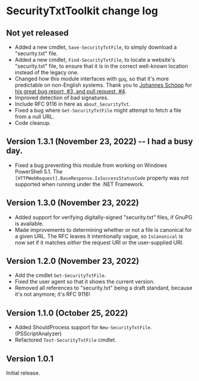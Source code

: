 # SecurityTxtToolkit change log

## Not yet released
-   Added a new cmdlet, `Save-SecurityTxtFile`, to simply download a "security.txt" file.
-   Added a new cmdlet, `Find-SecurityTxtFile`, to locate a website's "security.txt" file, to ensure that it is in the correct well-known location instead of the legacy one.
-   Changed how this module interfaces with `gpg`, so that it's more predictable on non-English systems.  Thank you to [Johannes Schöpp](https://github.com/jschpp) for [his great bug report, #3, and pull request, #4](https://github.com/rhymeswithmogul/SecurityTxtToolkit/pull/4).
-   Improved detection of bad signatures.
-   Include RFC 9116 in here as `about_SecurityTxt`.
-   Fixed a bug where `Get-SecurityTxtFile` might attempt to fetch a file from a null URL.
-   Code cleanup.

## Version 1.3.1 (November 23, 2022) -- I had a busy day.
-   Fixed a bug preventing this module from working on Windows PowerShell 5.1.  The `[HTTPWebRequest].BaseResponse.IsSuccessStatusCode` property was not supported when running under the .NET Framework.

## Version 1.3.0 (November 23, 2022)
-   Added support for verifying digitally-signed "security.txt" files, if GnuPG is available.
-   Made improvements to determining whether or not a file is canonical for a given URL.  The RFC leaves it intentionally vague, so `IsCanonical` is now set if it matches *either* the request URI or the user-supplied URI.

## Version 1.2.0 (November 23, 2022)
-   Add the cmdlet `Get-SecurityTxtFile`.
-   Fixed the user agent so that it shows the current version.
-   Removed all references to "security.txt" being a draft standard, because it's not anymore;  it's RFC 9116!

## Version 1.1.0 (October 25, 2022)
-   Added ShouldProcess support for `New-SecurityTxtFile`. (PSScriptAnalyzer)
-   Refactored `Test-SecurityTxtFile` cmdlet.

## Version 1.0.1
Initial release.
